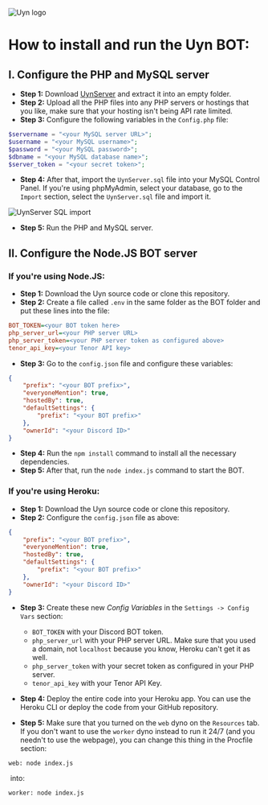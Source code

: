 ![Uyn logo](https://i.imgur.com/1UHPT0e.png)

# How to install and run the Uyn BOT:

## I. Configure the PHP and MySQL server

* **Step 1:** Download [UynServer](https://www.github.com/LilShieru/UynServer) and extract it into an empty folder.
* **Step 2:** Upload all the PHP files into any PHP servers or hostings that you like, make sure that your hosting isn't being API rate limited.
* **Step 3:** Configure the following variables in the `Config.php` file:

```php
$servername = "<your MySQL server URL>";
$username = "<your MySQL username>";
$password = "<your MySQL password>";
$dbname = "<your MySQL database name>";
$server_token = "<your secret token>";
```

* **Step 4:** After that, import the `UynServer.sql` file into your MySQL Control Panel. If you're using phpMyAdmin, select your database, go to the `Import` section, select the `UynServer.sql` file and import it.

![UynServer SQL import](https://i.imgur.com/fYF8ybo.png)

* **Step 5:** Run the PHP and MySQL server.

## II. Configure the Node.JS BOT server

### If you're using Node.JS:

* **Step 1:** Download the Uyn source code or clone this repository.
* **Step 2:** Create a file called `.env` in the same folder as the BOT folder and put these lines into the file:

```ini
BOT_TOKEN=<your BOT token here>
php_server_url=<your PHP server URL>
php_server_token=<your PHP server token as configured above>
tenor_api_key=<your Tenor API key>
```

* **Step 3:** Go to the `config.json` file and configure these variables:

```json
{
    "prefix": "<your BOT prefix>",
    "everyoneMention": true,
    "hostedBy": true,
    "defaultSettings": {
        "prefix": "<your BOT prefix>"
    },
    "ownerId": "<your Discord ID>"
}
```



* **Step 4:** Run the `npm install` command to install all the necessary dependencies.
* **Step 5:** After that, run the `node index.js` command to start the BOT.

### If you're using Heroku:

* **Step 1:** Download the Uyn source code or clone this repository.
* **Step 2:** Configure the `config.json` file as above:

```json
{
    "prefix": "<your BOT prefix>",
    "everyoneMention": true,
    "hostedBy": true,
    "defaultSettings": {
        "prefix": "<your BOT prefix>"
    },
    "ownerId": "<your Discord ID>"
}
```

* **Step 3:** Create these new *Config Variables* in the `Settings -> Config Vars` section:
  * `BOT_TOKEN` with your Discord BOT token.
  * `php_server_url` with your PHP server URL. Make sure that you used a domain, not `localhost` because you know, Heroku can't get it as well.
  * `php_server_token` with your secret token as configured in your PHP server.
  * `tenor_api_key` with your Tenor API Key.

* **Step 4:** Deploy the entire code into your Heroku app. You can use the Heroku CLI or deploy the code from your GitHub repository.
* **Step 5:** Make sure that you turned on the `web` dyno on the `Resources` tab. If you don't want to use the `worker` dyno instead to run it 24/7 (and you needn't to use the webpage), you can change this thing in the Procfile section:

```
web: node index.js
```

​		into:

```
worker: node index.js
```